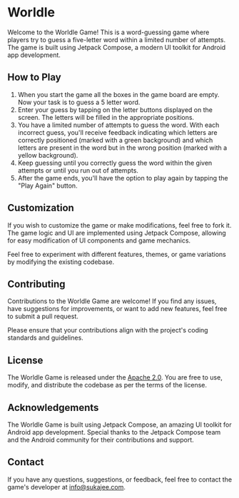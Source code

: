 # Worldle

Welcome to the Worldle Game! This is a word-guessing game where players try to guess a five-letter
word within a limited number of attempts. The game is built using Jetpack Compose, a modern UI
toolkit for Android app development.

## How to Play

1. When you start the game all the boxes in the game board are empty. Now your task is to guess a 5
   letter word.
2. Enter your guess by tapping on the letter buttons displayed on the screen. The letters will be
   filled in the appropriate positions.
3. You have a limited number of attempts to guess the word. With each incorrect guess, you'll
   receive feedback indicating which letters are correctly positioned (marked with a green
   background) and which letters are present in the word but in the wrong position (marked with a
   yellow background).
4. Keep guessing until you correctly guess the word within the given attempts or until you run out
   of attempts.
5. After the game ends, you'll have the option to play again by tapping the "Play Again" button.

## Customization

If you wish to customize the game or make modifications, feel free to fork it. The game logic and UI
are implemented using Jetpack Compose, allowing for easy modification of UI components and game
mechanics.

Feel free to experiment with different features, themes, or game variations by modifying the
existing codebase.

## Contributing

Contributions to the Worldle Game are welcome! If you find any issues, have suggestions for
improvements, or want to add new features, feel free to submit a pull request.

Please ensure that your contributions align with the project's coding standards and guidelines.

## License

The Worldle Game is released under the [Apache 2.0](LICENSE). You are free to use, modify, and
distribute the codebase as per the terms of the license.

## Acknowledgements

The Worldle Game is built using Jetpack Compose, an amazing UI toolkit for Android app development.
Special thanks to the Jetpack Compose team and the Android community for their contributions and
support.

## Contact

If you have any questions, suggestions, or feedback, feel free to contact the game's developer at
info@sukajee.com.
